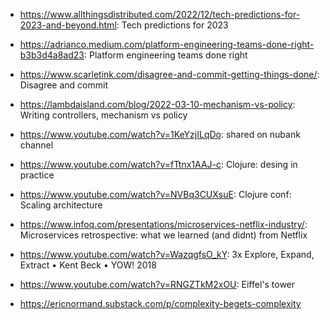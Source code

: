 - https://www.allthingsdistributed.com/2022/12/tech-predictions-for-2023-and-beyond.html: Tech predictions for 2023 

- https://adrianco.medium.com/platform-engineering-teams-done-right-b3b3d4a8ad23: Platform engineering teams done right 

- https://www.scarletink.com/disagree-and-commit-getting-things-done/: Disagree and commit 

- https://lambdaisland.com/blog/2022-03-10-mechanism-vs-policy: Writing controllers, mechanism vs policy 

- https://www.youtube.com/watch?v=1KeYzjILqDo: shared on nubank channel 

- https://www.youtube.com/watch?v=fTtnx1AAJ-c: Clojure: desing in practice 

- https://www.youtube.com/watch?v=NVBq3CUXsuE: Clojure conf: Scaling architecture 

- https://www.infoq.com/presentations/microservices-netflix-industry/: Microservices retrospective: what we learned (and didnt) from Netflix 

- https://www.youtube.com/watch?v=WazqgfsO_kY: 3x Explore, Expand, Extract • Kent Beck • YOW! 2018 

- https://www.youtube.com/watch?v=RNGZTkM2xOU: Eiffel's tower 

- https://ericnormand.substack.com/p/complexity-begets-complexity
